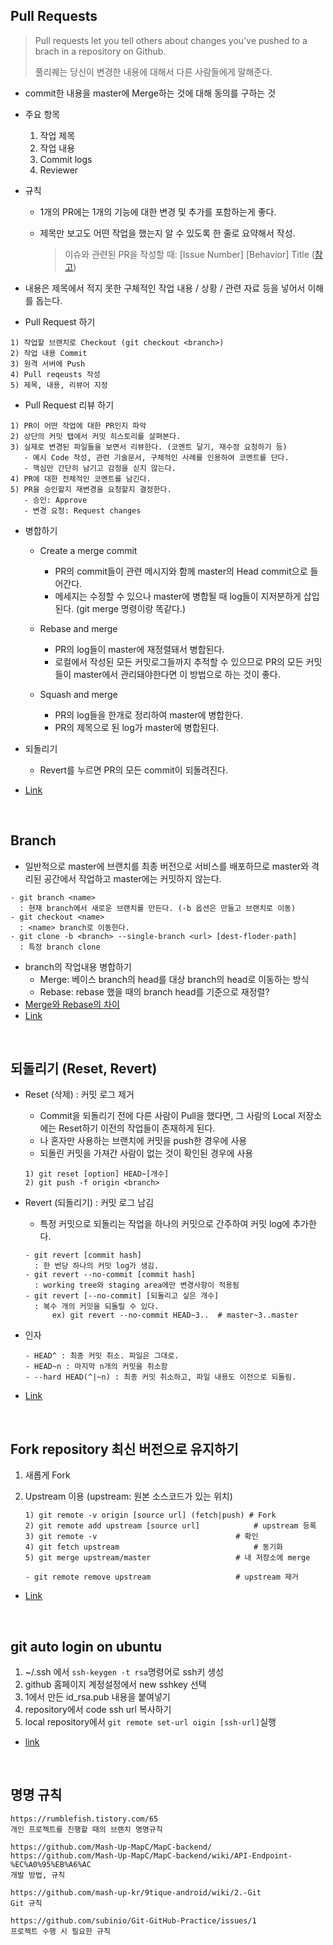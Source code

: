 ## Pull Requests

> Pull requests let you tell others about changes you've pushed to a brach in a repository on Github.
>
> 풀리퀘는 당신이 변경한 내용에 대해서 다른 사람들에게 말해준다.

* commit한 내용을 master에 Merge하는 것에 대해 동의를 구하는 것

* 주요 항목
   1) 작업 제목
   2) 작업 내용
   3) Commit logs
   4) Reviewer

* 규칙
  * 1개의 PR에는 1개의 기능에 대한 변경 및 추가를 포함하는게 좋다.
  * 제목만 보고도 어떤 작업을 했는지 알 수 있도록 한 줄로 요약해서 작성.
    
    > 이슈와 관련된 PR을 작성할 때:  [Issue Number] [Behavior] Title ([참고](https://github.com/Mash-Up-MapC/MapC-backend/pull/54))
* 내용은 제목에서 적지 못한 구체적인 작업 내용 / 상황 / 관련 자료 등을 넣어서 이해를 돕는다.
  
* Pull Request 하기
```
1) 작업할 브랜치로 Checkout (git checkout <branch>)
2) 작업 내용 Commit
3) 원격 서버에 Push
4) Pull reqeusts 작성
5) 제목, 내용, 리뷰어 지정
```

* Pull Request 리뷰 하기
```
1) PR이 어떤 작업에 대한 PR인지 파악
2) 상단의 커밋 탭에서 커밋 히스토리를 살펴본다.
3) 실제로 변경된 파일들을 보면서 리뷰한다. (코멘트 달기, 재수정 요청하기 등)
   - 예시 Code 작성, 관련 기술문서, 구체적인 사례를 인용하여 코멘트를 단다.
   - 핵심만 간단히 남기고 감정을 싣지 않는다.
4) PR에 대한 전체적인 코멘트를 남긴다.
5) PR을 승인할지 재변경을 요청할지 결정한다.
   - 승인: Approve
   - 변경 요청: Request changes
```

* 병합하기
  * Create a merge commit
    - PR의 commit들이 관련 메시지와 함께 master의 Head commit으로 들어간다.
    - 메세지는 수정할 수 있으나 master에 병합될 때 log들이 지저분하게 삽입된다.
      (git merge 명령이랑 똑같다.)

  * Rebase and merge
    - PR의 log들이 master에 재정렬돼서 병합된다. 
    - 로컬에서 작성된 모든 커밋로그들까지 추적할 수 있으므로 PR의 모든 커밋들이 master에서 관리돼야한다면 이 방법으로 하는 것이 좋다.

  * Squash and merge
    - PR의 log들을 한개로 정리하여 master에 병합한다.
    - PR의 제목으로 된  log가 master에 병합된다.

* 되돌리기
  * Revert를 누르면 PR의 모든 commit이 되돌려진다.

* [Link](https://brunch.co.kr/@anonymdevoo/9)



<br/>

## Branch

* 일반적으로 master에 브랜치를 최종 버전으로 서비스를 배포하므로 master와 격리된 공간에서 작업하고 master에는 커밋하지 않는다.

```
- git branch <name> 
  : 현재 branch에서 새로운 브랜치를 만든다. (-b 옵션은 만들고 브랜치로 이동)
- git checkout <name>
  : <name> branch로 이동한다.
- git clone -b <branch> --single-branch <url> [dest-floder-path]
  : 특정 branch clone
```

* branch의 작업내용 병합하기
  * Merge: 베이스 branch의 head를 대상 branch의 head로 이동하는 방식
  * Rebase: rebase 했을 때의 branch head를 기준으로 재정렬?
* [Merge와 Rebase의 차이](https://brunch.co.kr/@anonymdevoo/7)
* [Link](https://brunch.co.kr/@anonymdevoo/6)



<br/>

## 되돌리기 (Reset, Revert)

* Reset (삭제) : 커밋 로그 제거

  * Commit을 되돌리기 전에 다른 사람이 Pull을 했다면, 그 사람의 Local 저장소에는 Reset하기 이전의 작업들이 존재하게 된다.
  * 나 혼자만 사용하는 브랜치에 커밋을 push한 경우에 사용
  * 되돌린 커밋을 가져간 사람이 없는 것이 확인된 경우에 사용

  ```
  1) git reset [option] HEAD~[개수]
  2) git push -f origin <branch>
  ```

* Revert (되돌리기) : 커밋 로그 남김

  * 특정 커밋으로 되돌리는 작업을 하나의 커밋으로 간주하여 커밋 log에 추가한다.

  ```
  - git revert [commit hash]
    : 한 번당 하나의 커밋 log가 생김.
  - git revert --no-commit [commit hash] 
    : working tree와 staging area에만 변경사항이 적용됨
  - git revert [--no-commit] [되돌리고 싶은 개수]
    : 복수 개의 커밋을 되돌릴 수 있다.
    	ex) git revert --no-commit HEAD~3..  # master~3..master
  ```

* 인자

  ```
  - HEAD^ : 최종 커밋 취소. 파일은 그대로.
  - HEAD~n : 마지막 n개의 커밋을 취소함
  - --hard HEAD(^|~n) : 최종 커밋 취소하고, 파일 내용도 이전으로 되돌림.
  ```

* [Link](https://jupiny.com/2019/03/19/revert-commits-in-remote-repository/)



<br/>

## Fork repository 최신 버전으로 유지하기

1. 새롭게 Fork

2. Upstream 이용 (upstream: 원본 소스코드가 있는 위치)

   ```
   1) git remote -v origin [source url] (fetch|push) # Fork
   2) git remote add upstream [source url]			  # upstream 등록
   3) git remote -v								  # 확인
   4) git fetch upstream							  # 동기화
   5) git merge upstream/master					  # 내 저장소에 merge
   
   - git remote remove upstream					  # upstream 제거
   ```

* [Link](https://jybaek.tistory.com/775)

<br/>

## git auto login on ubuntu
1. ~/.ssh 에서 ```ssh-keygen -t rsa```명령어로 ssh키 생성
2. github 홈페이지 계정설정에서 new sshkey 선택
3. 1에서 만든 id_rsa.pub 내용을 붙여넣기
4. repository에서 code ssh url 복사하기 
5. local repository에서 ```git remote set-url oigin [ssh-url]```실행
* [link](https://proni.tistory.com/entry/%F0%9F%90%A7-Ubuntu-Git-username-password-%EC%97%86%EC%9D%B4-%EC%82%AC%EC%9A%A9%ED%95%98%EA%B8%B0)

<br/>

## 명명 규칙

```
https://rumblefish.tistory.com/65
개인 프로젝트를 진행할 때의 브랜치 명명규칙

https://github.com/Mash-Up-MapC/MapC-backend/
https://github.com/Mash-Up-MapC/MapC-backend/wiki/API-Endpoint-%EC%A0%95%EB%A6%AC
개발 방법, 규칙

https://github.com/mash-up-kr/9tique-android/wiki/2.-Git
Git 규칙

https://github.com/subinio/Git-GitHub-Practice/issues/1
프로젝트 수행 시 필요한 규칙
```
